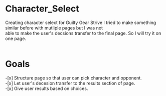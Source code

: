 # Character_Select
Creating character select for Guilty Gear Strive
I tried to make something similar before with mutliple pages but I was not <br>
able to make the user's decsions transfer to the final page. So I will try it on one page.
<br>
<br>
<h1>Goals</h1>
  -[x] Structure page so that user can pick character and opponent.<br>
  -[x] Let user's decesion transfer to the results section of page.<br>
  -[x] Give user results based on choices.<br>

